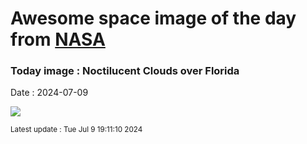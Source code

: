 
# Awesome space image of the day from [NASA](https://api.nasa.gov/)

### Today image : Noctilucent Clouds over Florida
Date : 2024-07-09

![](https://apod.nasa.gov/apod/image/2407/NoctilucentFlorida_Pouquet_960.jpg)

<small>Latest update : Tue Jul  9 19:11:10 2024</small>
        